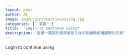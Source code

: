 ```yaml
---
layout: post
author: AI
image: img/Logintocontinueusing.jpg
categories: [ '氣象' ]
title:  "Login to continue using"
description: "這是一篇關於使用者登入後才能繼續使用服務的文章"
---
```

Login to continue using